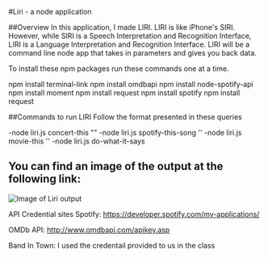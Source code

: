 #Liri - a node application

##Overview
In this application, I made LIRI. LIRI is like iPhone's SIRI. However, while SIRI is a Speech Interpretation and Recognition Interface, LIRI is a Language Interpretation and Recognition Interface. LIRI will be a command line node app that takes in parameters and gives you back data.

To install these npm packages run these commands one at a time.

npm install terminal-link
npm install omdbapi
npm install node-spotify-api
npm install moment
npm install request
npm install spotify
npm install request


##Commands to run LIRI
Follow the format presented in these queries

-node liri.js concert-this "<band name here>"
-node liri.js spotify-this-song '<song name here>'
-node liri.js movie-this '<movie name here>'
-node liri.js do-what-it-says 

## You can find an image of the output at the following link:

![Image of Liri output](https://)

API Credential sites
Spotify: https://developer.spotify.com/my-applications/

OMDb API: http://www.omdbapi.com/apikey.asp

Band In Town: I used the credentail provided to us in the class